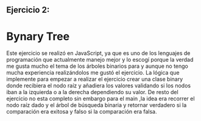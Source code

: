 ## Ejercicio 2:
# Bynary Tree

Este ejercicio se realizó en JavaScript, ya que es uno de los lenguajes de programación que actualmente manejo mejor y lo escogí porque la verdad me gusta mucho el tema de los árboles binarios para y aunque no tengo mucha experiencia realizándolos me gustó el ejercicio.
La lógica que implemente para empezar a realizar el ejercicio crear una clase binary donde recibiera el nodo raíz y añadiera los valores validando si los nodos iban a la izquierda o a la derecha dependiendo su valor. 
De resto del ejercicio no esta completo sin embargo para el main ,la idea era recorrer el nodo raíz dado y el árbol de búsqueda binaria y retornar verdadero si la comparación era exitosa y falso si la comparación era falsa.
